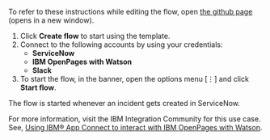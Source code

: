 To refer to these instructions while editing the flow, open [the github page](https://github.com/ot4i/app-connect-templates/tree/master/resources/markdown//Create%20an%20issue%20in%20IBM%20OpenPages%20with%20Watson%20when%20an%20incident%20is%20created%20in%20ServiceNow_instructions.md) (opens in a new window).

1. Click **Create flow** to start using the template.
2. Connect to the following accounts by using your credentials:
   - **ServiceNow**
   - **IBM OpenPages with Watson** 
   - **Slack**
3. To start the flow, in the banner, open the options menu [⋮] and click **Start flow**.

The flow is started whenever an incident gets created in ServiceNow.

For more information, visit the IBM Integration Community for this use case. See, [Using IBM® App Connect to interact with IBM OpenPages with Watson](https://community.ibm.com/community/user/integration/blogs/shamini-arumugam1/2022/07/29/using-ibm-app-connect-with-ibm-openpages).

